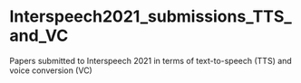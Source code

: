 # Interspeech2021_submissions_TTS_and_VC
Papers submitted to Interspeech 2021 in terms of text-to-speech (TTS) and voice conversion (VC)
